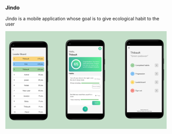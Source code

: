 ### Jindo
Jindo is a mobile application whose goal is to give ecological habit to the user

<img src="mockup.png" >
